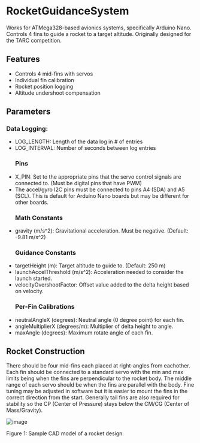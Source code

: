 # RocketGuidanceSystem
Works for ATMega328-based avionics systems, specifically Arduino Nano. Controls 4 fins to guide a rocket to a target altitude. Originally designed for the TARC competition.

## Features
* Controls 4 mid-fins with servos
* Individual fin calibration
* Rocket position logging
* Altitude undershoot compensation

## Parameters
  ### Data Logging:
* LOG_LENGTH: Length of the data log in # of entries
* LOG_INTERVAL: Number of seconds between log entries
  ### Pins
* X_PIN: Set to the appropriate pins that the servo control signals are connected to. (Must be digital pins that have PWM)
* The accel/gyro I2C pins must be connected to pins A4 (SDA) and A5 (SCL). This is default for Arduino Nano boards but may be different for other boards.
  ### Math Constants
* gravity (m/s^2): Gravitational acceleration. Must be negative. (Default: -9.81 m/s^2)
  ### Guidance Constants
* targetHeight (m): Target altitude to guide to. (Default: 250 m)
* launchAccelThreshold (m/s^2): Acceleration needed to consider the launch started.
* velocityOvershootFactor: Offset value added to the delta height based on velocity.
  ### Per-Fin Calibrations
* neutralAngleX (degrees): Neutral angle (0 degree point) for each fin.
* angleMultiplierX (degrees/m): Multiplier of delta height to angle.
* maxAngle (degrees): Maximum rotate angle of each fin.

## Rocket Construction
There should be four mid-fins each placed at right-angles from eachother. Each fin should be connected to a standard servo with the min and max limits being when the fins are perpendicular to the rocket body. The middle range of each servo should be when the fins are parallel with the body. Fine tuning may be adjusted in software but it is easier to mount the fins in the correct direction from the start. Generally tail fins are also required for stability so the CP (Center of Pressure) stays below the CM/CG (Center of Mass/Gravity).

![image](https://github.com/solar138/RocketGuidanceSystem/assets/46548002/376c6479-3522-4ece-b4a3-b7f53f94850f)

Figure 1: Sample CAD model of a rocket design.
